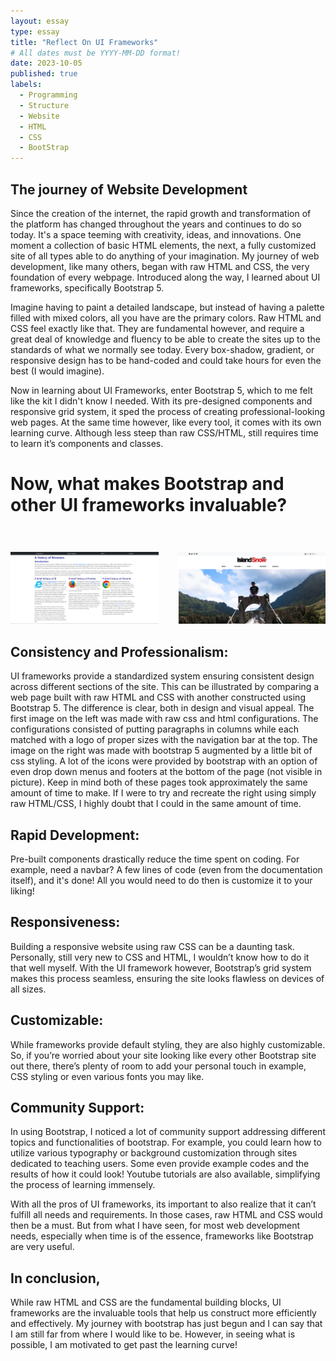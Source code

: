 ```yaml
---
layout: essay
type: essay
title: "Reflect On UI Frameworks"
# All dates must be YYYY-MM-DD format!
date: 2023-10-05
published: true
labels:
  - Programming  
  - Structure
  - Website
  - HTML
  - CSS
  - BootStrap
---
```


## The journey of Website Development

Since the creation of the internet, the rapid growth and transformation of the platform has changed throughout the years and continues to do so today. It's a space teeming with creativity, ideas, and innovations. One moment a collection of basic HTML elements, the next, a fully customized site of all types able to do anything of your imagination. My journey of web development, like many others, began with raw HTML and CSS, the very foundation of every webpage. Introduced along the way, I learned about UI frameworks, specifically Bootstrap 5.


Imagine having to paint a detailed landscape, but instead of having a palette filled with mixed colors, all you have are the primary colors. Raw HTML and CSS feel exactly like that. They are fundamental however, and require a great deal of knowledge and fluency to be able to create the sites up to the standards of what we normally see today. Every box-shadow, gradient, or responsive design has to be hand-coded and could take hours for even the best (I would imagine). 


Now in learning about UI Frameworks, enter Bootstrap 5, which to me felt like the kit I didn't know I needed. With its pre-designed components and responsive grid system, it sped the process of creating professional-looking web pages. At the same time however, like every tool, it comes with its own learning curve. Although less steep than raw CSS/HTML, still requires time to learn it’s components and classes.




# Now, what makes Bootstrap and other UI frameworks invaluable?



<div style="display: flex; justify-content: center;">
    <div style="text-align: center; margin-right: 15px;">
        <h1 style="font-size: 28px;"></h1>
        <img src="/img/essayPictures/RAW.PNG" style="max-width: 100%; height: auto;" />
    </div>
    <div style="text-align: center; margin-left: 15px;">
        <h1 style="font-size: 28px;"></h1>
        <img src="/img/essayPictures/UI.PNG" style="max-width: 100%; height: auto;" />
    </div>
</div>

## Consistency and Professionalism:
UI frameworks provide a standardized system ensuring consistent design across different sections of the site. This can be illustrated by comparing a web page built with raw HTML and CSS with another constructed using Bootstrap 5. The difference is clear, both in design and visual appeal. The first image on the left was made with raw css and html configurations. The configurations consisted of putting paragraphs in columns while each matched with a logo of proper sizes with the navigation bar at the top. The image on the right was made with bootstrap 5 augmented by a little bit of css styling. A lot of the icons were provided by bootstrap with an option of even drop down menus and footers at the bottom of the page (not visible in picture). Keep in mind both of these pages took approximately the same amount of time to make. If I were to try and recreate the right using simply raw HTML/CSS, I highly doubt that I could in the same amount of time. 


## Rapid Development:
Pre-built components drastically reduce the time spent on coding. For example, need a navbar? A few lines of code (even from the documentation itself), and it's done! All you would need to do then is customize it to your liking!

## Responsiveness:
Building a responsive website using raw CSS can be a daunting task. Personally, still very new to CSS and HTML, I wouldn’t know how to do it that well myself. With the UI framework however, Bootstrap’s grid system makes this process seamless, ensuring the site looks flawless on devices of all sizes.


## Customizable:
While frameworks provide default styling, they are also highly customizable. So, if you’re worried about your site looking like every other Bootstrap site out there, there’s plenty of room to add your personal touch in example, CSS styling or even various fonts you may like.


## Community Support:
In using Bootstrap, I noticed a lot of community support addressing different topics and functionalities of bootstrap. For example, you could learn how to utilize various typography or background customization through sites dedicated to teaching users. Some even provide example codes and the results of how it could look! Youtube tutorials are also available, simplifying the process of learning immensely.


With all the pros of UI frameworks, its important to also realize that it can’t fulfill all needs and requirements. In those cases, raw HTML and CSS would then be a must. But from what I have seen, for most web development needs, especially when time is of the essence, frameworks like Bootstrap are very useful.


## In conclusion,
While raw HTML and CSS are the fundamental building blocks, UI frameworks are the invaluable tools that help us construct more efficiently and effectively. My journey with bootstrap has just begun and I can say that I am still far from where I would like to be. However, in seeing what is possible, I am motivated to get past the learning curve!


